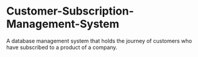 # Customer-Subscription-Management-System
A database management system that holds the journey of customers who have subscribed to a product of a company. 
